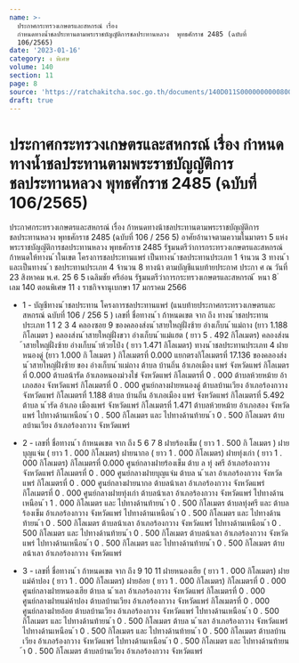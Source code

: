 ```yaml
---
name: >-
  ประกาศกระทรวงเกษตรและสหกรณ์ เรื่อง
  กำหนดทางน้ำชลประทานตามพระราชบัญญัติการชลประทานหลวง  พุทธศักราช 2485 (ฉบับที่
  106/2565)
date: '2023-01-16'
category: ง พิเศษ
volume: 140
section: 11
page: 8
source: 'https://ratchakitcha.soc.go.th/documents/140D011S0000000000800.pdf'
draft: true
---
```


# ประกาศกระทรวงเกษตรและสหกรณ์ เรื่อง กำหนดทางน้ำชลประทานตามพระราชบัญญัติการชลประทานหลวง  พุทธศักราช 2485 (ฉบับที่ 106/2565)

ประกาศกระทรวงเกษตรและสหกรณ์ เรื่อง ก้าหนดทางน้าชลประทานตามพระราชบัญญัติการชลประทานหลวง พุทธศักราช 2485 (ฉบับที่ 106 / 256 5) อาศัยอ้านาจตามความในมาตรา 5 แห่งพระราชบัญญัติการชลประทานหลวง พุทธศักราช 2485 รัฐมนตรีว่าการกระทรวงเกษตรและสหกรณ์ ก้าหนดให้ทางน ้าในเขต โครงการชลประทานแพร่ เป็นทางน ้าชลประทานประเภท 1 จ้านวน 3 ทางน ้า และเป็นทางน ้า ชลประทานประเภท 4 จ้านวน 8 ทางน้า ตามบัญชีแนบท้ายประกาศ ประกา ศ ณ วันที่ 23 สิงหาคม พ.ศ. 25 6 5 เฉลิมชัย ศรีอ่อน รัฐมนตรีว่าการกระทรวงเกษตรและสหกรณ์ ้ หนา 8 ่ เลม 140 ตอนพิเศษ 11 ง ราชกิจจานุเบกษา 17 มกราคม 2566

- 1 - บัญชีทางน ้าชลประทาน โครงการชลประทานแพร่ (แนบท้ายประกาศกระทรวงเกษตรและสหกรณ์ ฉบับที่ 106 / 256 5 ) เลขที่ ชื่อทางน ้า ก้าหนดเขต จาก ถึง ทางน ้าชลประทานประเภท 1 1 2 3 4 คลองซอย 9 ของคลองส่งน ้าสายใหญ่ฝั่งซ้าย อ่างเก็บน ้าแม่ถาง (ยาว 1.188 กิโลเมตร ) คลองส่งน ้าสายใหญ่ฝั่งขวา อ่างเก็บน ้าแม่แฮต ( ยาว 5 . 492 กิโลเมตร) คลองส่งน ้าสายใหญ่ฝั่งซ้าย อ่างเก็บน ้าห้วยโป่ง ( ยาว 1.471 กิโลเมตร) ทางน ้าชลประทานประเภท 4 ฝายหนองดู่ (ยาว 1.000 กิ โลเมตร ) กิโลเมตรที่ 0.000 แยกตรงกิโลเมตรที่ 17.136 ของคลองส่งน ้าสายใหญ่ฝั่งซ้าย ของ อ่างเก็บน ้าแม่ถาง ต้าบล บ้านถิ่น อ้าเภอเมือง แพร่ จังหวัดแพร่ กิโลเมตรที่ 0.000 ต้าบลน้ารัด อ้าเภอหนองม่วงไข่ จังหวัดแพร่ กิโลเมตรที่ 0 . 000 ต้าบลห้วยหม้าย อ้าเภอสอง จังหวัดแพร่ กิโลเมตรที่ 0 . 000 ศูนย์กลางฝายหนองดู่ ต้าบลบ้านเวียง อ้าเภอร้องกวาง จังหวัดแพร่ กิโลเมตรที่ 1.188 ต้าบล บ้านถิ่น อ้าเภอเมือง แพร่ จังหวัดแพร่ กิโลเมตรที่ 5.492 ต้าบล น ้ารัด อ้าเภอ เมืองแพร่ จังหวัดแพร่ กิโลเมตรที่ 1.471 ต้าบลห้วยหม้าย อ้าเภอสอง จังหวัดแพร่ ไปทางด้านเหนือน ้า 0 . 500 กิโลเมตร และ ไปทางด้านท้ายน ้า 0 . 500 กิโลเมตร ต้าบลบ้านเวียง อ้าเภอร้องกวาง จังหวัดแพร่

- 2 - เลขที่ ชื่อทางน ้า ก้าหนดเขต จาก ถึง 5 6 7 8 ฝายร้องเข็ม ( ยาว 1 . 500 กิ โลเมตร ) ฝายบุญแจ่ม ( ยาว 1 . 000 กิโลเมตร) ฝายนากอ ( ยาว 1 . 000 กิโลเมตร) ฝายทุ่งเก่า ( ยาว 1 . 000 กิโลเมตร) กิโลเมตรที่ 0.000 ศูนย์กลางฝายร้องเข็ม ต้าบ ล ทุ่ งศรี อ้าเภอร้องกวาง จังหวัดแพร่ กิโลเมตรที่ 0 . 000 ศูนย์กลางฝายบุญแจ่ม ต้าบล น ้าเลา อ้าเภอร้องกวาง จังหวัดแพร่ กิโลเมตรที่ 0 . 000 ศูนย์กลางฝายนากอ ต้าบลน้าเลา อ้าเภอร้องกวาง จังหวัดแพร่ กิโลเมตรที่ 0 . 000 ศูนย์กลางฝายทุ่งเก่า ต้าบลน้าเลา อ้าเภอร้องกวาง จังหวัดแพร่ ไปทางด้านเหนือน ้า 1 . 000 กิโลเมตร และ ไปทางด้านท้ายน ้า 0 . 500 กิโลเมตร ต้าบลทุ่งศรี และ ต้าบลร้องเข็ม อ้าเภอร้องกวาง จังหวัดแพร่ ไปทางด้านเหนือน ้า 0 . 500 กิโลเมตร และ ไปทางด้านท้ายน ้า 0 . 500 กิโลเมตร ต้าบลน้าเลา อ้าเภอร้องกวาง จังหวัดแพร่ ไปทางด้านเหนือน ้า 0 . 500 กิโลเมตร และ ไปทางด้านท้ายน ้า 0 . 500 กิโลเมตร ต้าบลน้าเลา อ้าเภอร้องกวาง จังหวัดแพร่ ไปทางด้านเหนือน ้า 0 . 500 กิโลเมตร และ ไปทางด้านท้ายน ้า 0 . 500 กิโลเมตร ต้าบลน้าเลา อ้าเภอร้องกวาง จังหวัดแพร่

- 3 - เลขที่ ชื่อทางน ้า ก้าหนดเขต จาก ถึง 9 10 11 ฝายหนองเฮีย ( ยาว 1 . 000 กิโลเมตร) ฝาย แม่ค้าปอง ( ยาว 1 . 000 กิโลเมตร) ฝายอ้อย ( ยาว 1 . 000 กิโลเมตร) กิโลเมตรที่ 0 . 000 ศูนย์กลางฝายหนองเฮีย ต้าบล น ้าเลา อ้าเภอร้องกวาง จังหวัดแพร่ กิโลเมตรที่ 0 . 000 ศูนย์กลางฝายแม่ค้าปอง ต้าบลบ้านเวียง อ้าเภอร้องกวาง จังหวัดแพร่ กิโลเมตรที่ 0 . 000 ศูนย์กลางฝายอ้อย ต้าบลบ้านเวียง อ้าเภอร้องกวาง จังหวัดแพร่ ไปทางด้านเหนือน ้า 0 . 500 กิโลเมตร และ ไปทางด้านท้ายน ้า 0 . 500 กิโลเมตร ต้าบล น ้าเลา อ้าเภอร้องกวาง จังหวัดแพร่ ไปทางด้านเหนือน ้า 0 . 500 กิโลเมตร และ ไปทางด้านท้ายน ้า 0 . 500 กิโลเมตร ต้าบลบ้านเวียง อ้าเภอร้องกวาง จังหวัดแพร่ ไปทางด้านเหนือน ้า 0 . 500 กิโลเมตร และ ไปทางด้านท้ายน ้า 0 . 500 กิโลเมตร ต้าบลบ้านเวียง อ้าเภอร้องกวาง จังหวัดแพร่
